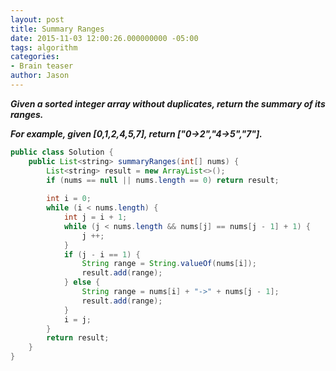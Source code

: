```yaml
---
layout: post
title: Summary Ranges
date: 2015-11-03 12:00:26.000000000 -05:00
tags: algorithm
categories:
- Brain teaser
author: Jason
---
```

<p><strong><em>Given a sorted integer array without duplicates, return the summary of its ranges.</p>

For example, given [0,1,2,4,5,7], return ["0->2","4->5","7"].</em></strong></p>
``` java
public class Solution {
    public List<string> summaryRanges(int[] nums) {
        List<string> result = new ArrayList<>();
        if (nums == null || nums.length == 0) return result;
        
        int i = 0;
        while (i < nums.length) {
            int j = i + 1;
            while (j < nums.length && nums[j] == nums[j - 1] + 1) {
                j ++;
            }
            if (j - i == 1) {
                String range = String.valueOf(nums[i]);
                result.add(range);
            } else {
                String range = nums[i] + "->" + nums[j - 1];
                result.add(range);
            }
            i = j;
        }
        return result;
    }
}
```
